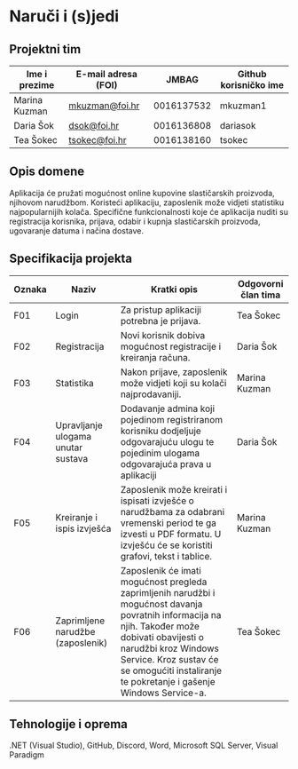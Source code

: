 # Naruči i (s)jedi

## Projektni tim

Ime i prezime | E-mail adresa (FOI) | JMBAG | Github korisničko ime
------------  | ------------------- | ----- | ---------------------
Marina Kuzman | mkuzman@foi.hr | 0016137532 | mkuzman1
Daria Šok | dsok@foi.hr | 0016136808 | dariasok
Tea Šokec | tsokec@foi.hr | 0016138160 | tsokec

## Opis domene
Aplikacija će pružati mogućnost online kupovine slastičarskih proizvoda, njihovom narudžbom. Koristeći aplikaciju, zaposlenik može vidjeti statistiku najpopularnijih kolača. Specifične funkcionalnosti koje će aplikacija nuditi su registracija korisnika, prijava, odabir i kupnja slastičarskih proizvoda, ugovaranje datuma i načina dostave.

## Specifikacija projekta

Oznaka | Naziv | Kratki opis | Odgovorni član tima
------ | ----- | ----------- | -------------------
F01 | Login | Za pristup aplikaciji potrebna je prijava. | Tea Šokec
F02 | Registracija | Novi korisnik dobiva mogućnost registracije i kreiranja računa. | Daria Šok
F03 | Statistika | Nakon prijave, zaposlenik može vidjeti koji su kolači najprodavaniji. | Marina Kuzman
F04 | Upravljanje ulogama unutar sustava | Dodavanje admina koji pojedinom registriranom korisniku dodjeljuje odgovarajuću ulogu te pojedinim ulogama odgovarajuća prava u aplikaciji | Daria Šok
F05 | Kreiranje i ispis izvješća | Zaposlenik može kreirati i ispisati izvješće o narudžbama za odabrani vremenski period te ga izvesti u PDF formatu. U izvješću će se koristiti grafovi, tekst i tablice. | Marina Kuzman
F06 | Zaprimljene narudžbe (zaposlenik) | Zaposlenik će imati mogućnost pregleda zaprimljenih narudžbi i mogućnost davanja povratnih informacija na njih. Također može dobivati obavijesti o narudžbi kroz Windows Service. Kroz sustav će se omogućiti instaliranje te pokretanje i gašenje Windows Service-a. | Tea Šokec

## Tehnologije i oprema
.NET (Visual Studio), GitHub, Discord, Word, Microsoft SQL Server, Visual Paradigm
